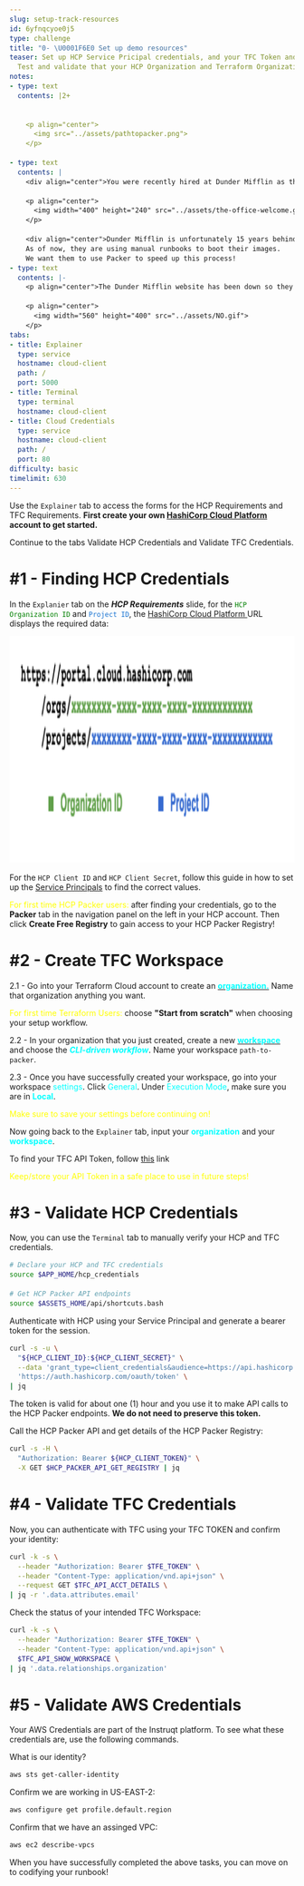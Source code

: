```yaml
---
slug: setup-track-resources
id: 6yfnqcyoe0j5
type: challenge
title: "0- \U0001F6E0 Set up demo resources"
teaser: Set up HCP Service Pricipal credentials, and your TFC Token and organization.
  Test and validate that your HCP Organization and Terraform Organization are configured.
notes:
- type: text
  contents: |2+


    <p align="center">
      <img src="../assets/pathtopacker.png">
    </p>

- type: text
  contents: |
    <div align="center">You were recently hired at Dunder Mifflin as the new IT manager.

    <p align="center">
      <img width="400" height="240" src="../assets/the-office-welcome.gif">
    </p>

    <div align="center">Dunder Mifflin is unfortunately 15 years behind in their IT infrastructure.
    As of now, they are using manual runbooks to boot their images.
    We want them to use Packer to speed up this process!
- type: text
  contents: |-
    <p align="center">The Dunder Mifflin website has been down so they are unable to make sales. The only way of solving this issue is to follow along with their manual runbook. Michael Scott is not happy with this - hence why you have been hired. You need to find a way to get their website back up and running in a codified manner!</p>

    <p align="center">
      <img width="560" height="400" src="../assets/NO.gif">
    </p>
tabs:
- title: Explainer
  type: service
  hostname: cloud-client
  path: /
  port: 5000
- title: Terminal
  type: terminal
  hostname: cloud-client
- title: Cloud Credentials
  type: service
  hostname: cloud-client
  path: /
  port: 80
difficulty: basic
timelimit: 630
---
```


Use the `Explainer` tab to access the forms  for the HCP Requirements and TFC Requirements.
**First create your own [HashiCorp Cloud Platform](https://portal.cloud.hashicorp.com/sign-in) account to get started.**

Continue to the tabs Validate HCP Credentials and Validate TFC Credentials.

#1 - Finding HCP Credentials
============================
<p>In the <code>Explanier</code> tab on the <b><i>HCP Requirements</i></b> slide, for the <code style="color:green">HCP Organization ID</code> and <code style="color:#1974D2">Project ID</code>, the <a href="https://portal.cloud.hashicorp.com/sign-in" target="_blank"> HashiCorp Cloud Platform </a> URL displays the required data:</p>

<p align="center">
      <img width="560" height="400" src="../assets/org.png">
    </p>

For the `HCP Client ID` and `HCP Client Secret`, follow this guide in how to set up the [Service Principals](https://cloud.hashicorp.com/docs/hcp/admin/service-principals) to find the correct values.

<p><span style="color:yellow">For first time HCP Packer users:</span> after finding your credentials, go to the <b>Packer</b> tab in the navigation panel on the left in your HCP account. Then click <b>Create Free Registry</b> to gain access to your HCP Packer Registry!</p>

#2 - Create TFC Workspace
====================================
<p>2.1 - Go into your Terraform Cloud account to create an <a href="https://app.terraform.io/app/organizations" target="_blank"><span style="color:aqua"><b>organization.</b></span></a> Name that organization anything you want.</p>

<p><span style="color:yellow">For first time Terraform Users:</span> choose <b>"Start from scratch"</b> when choosing your setup workflow. </p>

<p>2.2 - In your organization that you just created, create a new <a href="https://www.terraform.io/cloud-docs/workspaces/creating" target="_blank"><span style="color:aqua"><b>workspace</b></span></a> and choose the <span style="color:aqua"><b><i>CLI-driven workflow</i></b></span>. Name your workspace <code>path-to-packer</code>.</p>

<p>2.3 - Once you have successfully created your workspace, go into your workspace <span style="color:aqua">settings</span>. Click <span style="color:aqua">General</span>. Under <span style="color:aqua">Execution Mode</span>, make sure you are in <span style="color:aqua"><b>Local</span></b>.</p>

<p><span style="color:yellow">Make sure to save your settings before continuing on!</span></p>

<p>Now going back to the <code>Explainer</code> tab, input your <span style="color:aqua"><b>organization</b></span> and your <span style="color:aqua"><b>workspace</b></span>.</p>

<p>To find your TFC API Token, follow <a href="https://app.terraform.io/app/settings/tokens" target="_blank">this</a> link </p>

<p><span style="color:yellow">Keep/store your API Token in a safe place to use in future steps!</span></p>

#3 - Validate HCP Credentials
========================
Now, you can use the `Terminal` tab to manually verify your HCP and TFC credentials.

```bash
# Declare your HCP and TFC credentials
source $APP_HOME/hcp_credentials

# Get HCP Packer API endpoints
source $ASSETS_HOME/api/shortcuts.bash
```
Authenticate with HCP using your Service Principal and generate a bearer token for the session.

```bash
curl -s -u \
  "${HCP_CLIENT_ID}:${HCP_CLIENT_SECRET}" \
  --data 'grant_type=client_credentials&audience=https://api.hashicorp.cloud' \
  'https://auth.hashicorp.com/oauth/token' \
| jq
```

<p>The token is valid for about one (1) hour and you use it to make API calls to the HCP Packer endpoints. <b>We do not need to preserve this token.</b></p>

Call the HCP Packer API and get details of the HCP Packer Registry:
```bash
curl -s -H \
  "Authorization: Bearer ${HCP_CLIENT_TOKEN}" \
  -X GET $HCP_PACKER_API_GET_REGISTRY | jq
```

#4 - Validate TFC Credentials
========================
Now, you can authenticate with TFC using your TFC TOKEN and confirm your identity:

```bash
curl -k -s \
  --header "Authorization: Bearer $TFE_TOKEN" \
  --header "Content-Type: application/vnd.api+json" \
  --request GET $TFC_API_ACCT_DETAILS \
| jq -r '.data.attributes.email'
```

Check the status of your intended TFC Workspace:
```bash
curl -k -s \
  --header "Authorization: Bearer $TFE_TOKEN" \
  --header "Content-Type: application/vnd.api+json" \
  $TFC_API_SHOW_WORKSPACE \
| jq '.data.relationships.organization'
```

#5 - Validate AWS Credentials
========================
Your AWS Credentials are part of the Instruqt platform. To see what these credentials are, use the following commands.

What is our identity?

```bash
aws sts get-caller-identity
```

Confirm we are working in US-EAST-2:

```bash
aws configure get profile.default.region
```

Confirm that we have an assinged VPC:

```bash
aws ec2 describe-vpcs
```

When you have successfully completed the above tasks, you can move on to codifying your runbook!
